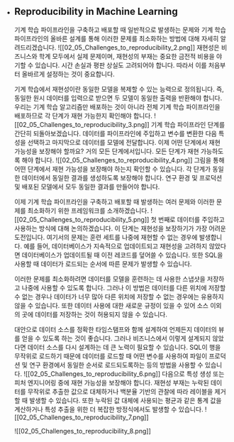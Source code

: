 - ## Reproducibility in Machine Learning
	기계 학습 파이프라인을 구축하고 배포할 때 일반적으로 발생하는 문제와 기계 학습 파이프라인의 올바른 설계를 통해 이러한 문제를 최소화하는 방법에 대해 자세히 알려드리겠습니다.
	![[02_05_Challenges_to_reproducibility_2.png]]
	재현성은 비즈니스와 학계 모두에서 실제 문제이며, 재현성의 부재는 중요한 금전적 비용을 야기할 수 있습니다. 시간 손실과 평판 상실도 고려되어야 합니다. 따라서 이를 처음부터 올바르게 설정하는 것이 중요합니다.
	
	기계 학습에서 재현성이란 동일한 모델을 복제할 수 있는 능력으로 정의됩니다. 즉, 동일한 원시 데이터를 입력으로 받으면 두 모델이 동일한 출력을 반환해야 합니다. 우리는 기계 학습 알고리즘만 배포하는 것이 아니라 전체 기계 학습 파이프라인을 배포하므로 각 단계가 재현 가능한지 확인해야 합니다.
	![[02_05_Challenges_to_reproducibility_3.png]]
	기계 학습 파이프라인 단계를 간단히 되돌아보겠습니다. 데이터를 파이프라인에 주입하고 변수를 변환한 다음 특성을 선택하고 마지막으로 데이터를 모델에 전달합니다. 이제 어떤 단계에서 재현 가능성을 보장해야 할까요? 거의 모든 단계에서입니다. 모든 단계가 재현 가능하도록 해야 합니다.
	![[02_05_Challenges_to_reproducibility_4.png]]
	그림을 통해 어떤 단계에서 재현 가능성을 보장해야 하는지 확인할 수 있습니다. 각 단계가 동일한 데이터에서 동일한 결과를 생성하도록 보장해야 합니다. 연구 환경 및 프로덕션 및 배포된 모델에서 모두 동일한 결과를 만들어야 합니다.
	
	이제 기계 학습 파이프라인을 구축하고 배포할 때 발생하는 여러 문제와 이러한 문제를 최소화하기 위한 프레임워크를 소개하겠습니다.
	![[02_05_Challenges_to_reproducibility_5.png]]
	첫 번째로 데이터를 주입하고 사용하는 방식에 대해 논의하겠습니다. 이 단계는 재현성을 보장하기가 가장 어려운 도전입니다. 여기서의 문제는 훈련 세트를 나중에 재현할 수 없는 경우에 발생합니다. 예를 들어, 데이터베이스가 지속적으로 업데이트되고 재현성을 고려하지 않았다면 데이터베이스가 업데이트될 때 이전 레코드를 덮어쓸 수 있습니다. 또한 SQL을 사용할 때 데이터가 로드되는 순서에 따른 문제가 발생할 수 있습니다.
	
	이러한 문제를 최소화하려면 데이터를 모델을 훈련하는 데 사용한 스냅샷을 저장하고 나중에 사용할 수 있도록 합니다. 그러나 이 방법은 데이터를 다른 위치에 저장할 수 없는 경우나 데이터가 너무 많아 다른 위치에 저장할 수 없는 경우에는 유용하지 않을 수 있습니다. 또한 데이터 사용에 대한 새로운 규정이 있을 수 있어 소스 이외의 곳에 데이터를 저장하는 것이 허용되지 않을 수 있습니다.
	
	대안으로 데이터 소스를 정확한 타임스탬프와 함께 설계하여 언제든지 데이터의 뷰를 얻을 수 있도록 하는 것이 좋습니다. 그러나 비즈니스에서 이렇게 설계되지 않았다면 데이터 소스를 다시 설계하는 데 큰 노력이 필요할 수 있습니다. SQL이 행을 무작위로 로드하기 때문에 데이터를 로드할 때 어떤 변수를 사용하여 파일이 프로덕션 및 연구 환경에서 동일한 순서로 로드되도록하는 등의 방법을 사용할 수 있습니다.
	![[02_05_Challenges_to_reproducibility_6.png]]
	다음으로 특성 생성 또는 피처 엔지니어링 중에 재현 가능성을 보장해야 합니다. 재현성 부재는 누락된 데이터를 무작위로 추출한 값으로 대체하거나 백분율 기반의 관찰에 따라 레이블을 제거할 때 발생할 수 있습니다. 또한 누락된 값 대체에 사용되는 평균과 같은 통계 값을 계산하거나 특성 추출을 위한 더 복잡한 방정식에서도 발생할 수 있습니다.
	![[02_05_Challenges_to_reproducibility_7.png]]
	
	![[02_05_Challenges_to_reproducibility_8.png]]
	